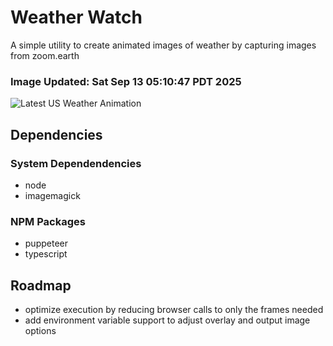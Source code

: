 # Weather Watch

A simple utility to create animated images of weather by capturing images from zoom.earth

### Image Updated: Sat Sep 13 05:10:47 PDT 2025

![Latest US Weather Animation](animations/2025-09-13.webp)

## Dependencies
### System Dependendencies
* node
* imagemagick
### NPM Packages
* puppeteer
* typescript

## Roadmap
* optimize execution by reducing browser calls to only the frames needed
* add environment variable support to adjust overlay and output image options
